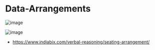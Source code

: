 # Data-Arrangements

![image](https://user-images.githubusercontent.com/77873383/182534312-20876263-86fd-4dff-be05-16f5b8e25a74.png)

![image](https://user-images.githubusercontent.com/77873383/182534430-3314d056-c970-4ed7-a337-2298e77ee83e.png)


- https://www.indiabix.com/verbal-reasoning/seating-arrangement/



